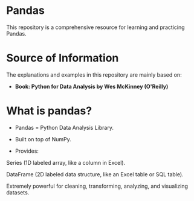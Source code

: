 # Pandas
This repository is a comprehensive resource for learning and practicing Pandas.

# Source of Information
The explanations and examples in this repository are mainly based on:

- **Book: Python for Data Analysis by Wes McKinney (O'Reilly)**

# What is pandas?
- Pandas = Python Data Analysis Library.

- Built on top of NumPy.

- Provides:

Series (1D labeled array, like a column in Excel).

DataFrame (2D labeled data structure, like an Excel table or SQL table).

Extremely powerful for cleaning, transforming, analyzing, and visualizing datasets.
